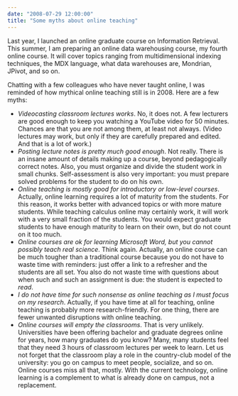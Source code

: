 ```yaml
---
date: "2008-07-29 12:00:00"
title: "Some myths about online teaching"
---
```




Last year, I launched an online graduate course on Information Retrieval. This summer, I am preparing an online data warehousing course, my fourth online course. It will cover topics ranging from multidimensional indexing techniques, the MDX language, what data warehouses are, Mondrian, JPivot, and so on.

Chatting with a few colleagues who have never taught online, I was reminded of how mythical online teaching still is in 2008. Here are a few myths:

- <em>Videocasting classroom lectures works</em>. No, it does not. A few lecturers are good enough to keep you watching a YouTube video for 50 minutes. Chances are that you are not among them, at least not always. (Video lectures may work, but only if they are carefully prepared and edited. And that is a lot of work.)
- <em>Posting lecture notes is pretty much good enough</em>. Not really. There is an insane amount of details making up a course, beyond pedagogically correct notes. Also, you must organize and divide the student work in small chunks. Self-assessment is also very important: you must prepare solved problems for the student to do on his own.
- <em>Online teaching is mostly good for introductory or low-level courses</em>. Actually, online learning requires a lot of maturity from the students. For this reason, it works better with advanced topics or with more mature students. While teaching calculus online may certainly work, it will work with a very small fraction of the students. You would expect graduate students to have enough maturity to learn on their own, but do not count on it too much.
- <em>Online courses are ok for learning Microsoft Word, but you cannot possibly teach real science</em>. Think again. Actually, an online course can be much tougher than a traditional course because you do not have to waste time with reminders: just offer a link to a refresher and the students are all set. You also do not waste time with questions about when such and such an assignment is due: the student is expected to <em>read</em>.
- <em>I do not have time for such nonsense as online teaching as I must focus on my research</em>. Actually, if you have time at all for teaching, online teaching is probably more research-friendly. For one thing, there are fewer unwanted disruptions with online teaching.
- <em>Online courses will empty the classrooms</em>. That is very unlikely. Universities have been offering bachelor and graduate degrees online for years, how many graduates do you know? Many, many students feel that they need 3 hours of classroom lectures per week to learn. Let us not forget that the classroom play a role in the country-club model of the university: you go on campus to meet people, socialize, and so on. Online courses miss all that, mostly. With the current technology, online learning is a complement to what is already done on campus, not a replacement.


